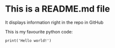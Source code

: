 # This is a README.md file

It displays information right in the repo in GitHub

This is my favourite python code:

```
print('Hello world!')
```

